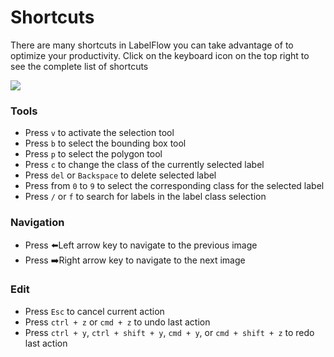 # Shortcuts

There are many shortcuts in LabelFlow you can take advantage of to optimize your productivity. Click on the keyboard icon on the top right to see the complete list of shortcuts

![](https://lh4.googleusercontent.com/5FI-3rsR1NK728CPp3GKROppwxoCBUYCDHxaKPOFw49x8IhenFFqMIR7ehZG8vCjXCsHLjcXpDfQcQsYHJLRjjhoGKeVwljmSa4GTCxO6LmDI5MUX6k6xXeWApb0mdW7wxQWjMFK)

### Tools

* Press `v` to activate the selection tool
* Press `b` to select the bounding box tool
* Press `p` to select the polygon tool
* Press `c` to change the class of the currently selected label
* Press `del` or `Backspace` to delete selected label
* Press from `0` to `9` to select the corresponding class for the selected label
* Press `/` or `f` to search for labels in the label class selection

### Navigation

* Press ⬅️Left arrow key to navigate to the previous image
* Press ➡️Right arrow key to navigate to the next image

### Edit

* Press `Esc` to cancel current action
* Press `ctrl + z` or `cmd + z` to undo last action
* Press `ctrl + y`, `ctrl + shift + y`, `cmd + y`, or `cmd + shift + z` to redo last action

